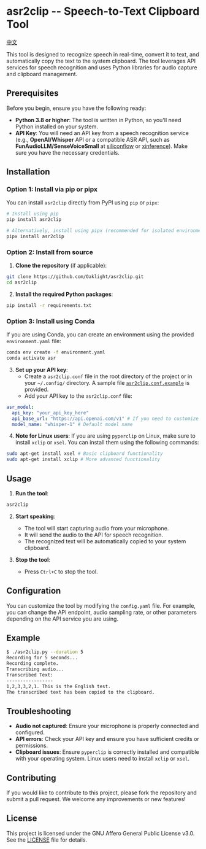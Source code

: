 # asr2clip -- Speech-to-Text Clipboard Tool

[中文](README_zh.md)

This tool is designed to recognize speech in real-time, convert it to text, and automatically copy the text to the system clipboard. The tool leverages API services for speech recognition and uses Python libraries for audio capture and clipboard management.

## Prerequisites

Before you begin, ensure you have the following ready:

- **Python 3.8 or higher**: The tool is written in Python, so you'll need Python installed on your system.
- **API Key**: You will need an API key from a speech recognition service (e.g., **OpenAI/Whisper** API or a compatible ASR API, such as **FunAudioLLM/SenseVoiceSmall** at [siliconflow](https://siliconflow.cn/) or [xinference](https://inference.readthedocs.io/en/latest/)). Make sure you have the necessary credentials.

## Installation

### Option 1: Install via pip or pipx

You can install `asr2clip` directly from PyPI using `pip` or `pipx`:

```bash
# Install using pip
pip install asr2clip

# Alternatively, install using pipx (recommended for isolated environments)
pipx install asr2clip
```

### Option 2: Install from source

1. **Clone the repository** (if applicable):

```bash
git clone https://github.com/Oaklight/asr2clip.git
cd asr2clip
```

2. **Install the required Python packages**:

```bash
pip install -r requirements.txt
```

### Option 3: Install using Conda

If you are using Conda, you can create an environment using the provided `environment.yaml` file:

```bash
conda env create -f environment.yaml
conda activate asr
```

3. **Set up your API key**:
   - Create a `asr2clip.conf` file in the root directory of the project or in your `~/.config/` directory. A sample file [`asr2clip.conf.example`](asr2clip.conf.example) is provided.
   - Add your API key to the `asr2clip.conf` file:

```yaml
asr_model:
  api_key: "your_api_key_here"
  api_base_url: "https://api.openai.com/v1" # If you need to customize the API URL
  model_name: "whisper-1" # Default model name
```

4. **Note for Linux users**:
If you are using `pyperclip` on Linux, make sure to install `xclip` or `xsel`. You can install them using the following commands:

```bash
sudo apt-get install xsel # Basic clipboard functionality
sudo apt-get install xclip # More advanced functionality
```

## Usage

1. **Run the tool**:

```bash
asr2clip
```

2. **Start speaking**:
   - The tool will start capturing audio from your microphone.
   - It will send the audio to the API for speech recognition.
   - The recognized text will be automatically copied to your system clipboard.

3. **Stop the tool**:
   - Press `Ctrl+C` to stop the tool.

## Configuration

You can customize the tool by modifying the `config.yaml` file. For example, you can change the API endpoint, audio sampling rate, or other parameters depending on the API service you are using.

## Example

```bash
$ ./asr2clip.py --duration 5
Recording for 5 seconds...
Recording complete.
Transcribing audio...
Transcribed Text:
-----------------
1,2,3,3,2,1. This is the English test.
The transcribed text has been copied to the clipboard.
```

## Troubleshooting

- **Audio not captured**: Ensure your microphone is properly connected and configured.
- **API errors**: Check your API key and ensure you have sufficient credits or permissions.
- **Clipboard issues**: Ensure `pyperclip` is correctly installed and compatible with your operating system. Linux users need to install `xclip` or `xsel`.

## Contributing

If you would like to contribute to this project, please fork the repository and submit a pull request. We welcome any improvements or new features!

## License

This project is licensed under the GNU Affero General Public License v3.0. See the [LICENSE](LICENSE) file for details.
